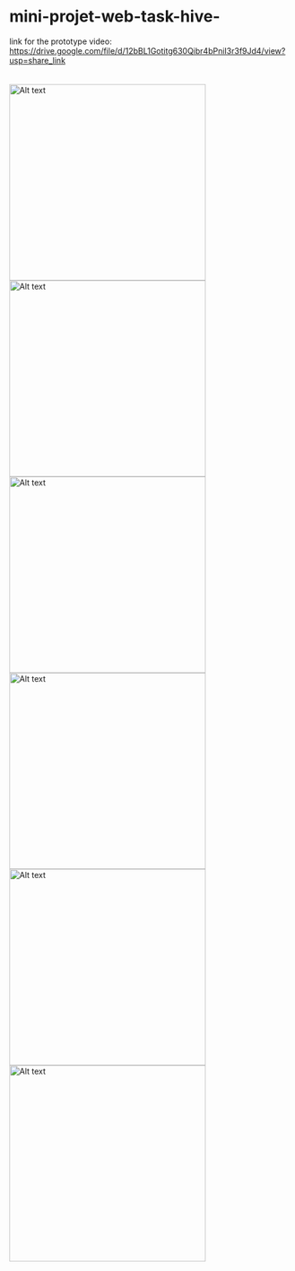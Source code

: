 # mini-projet-web-task-hive-
link for the prototype video:</br>
https://drive.google.com/file/d/12bBL1Gotitg630Qibr4bPniI3r3f9Jd4/view?usp=share_link
</br>
</br>
</br>
<img src="./UX/Web 1920 – 1.png" alt="Alt text" title="Optional title" hight="300" width="350">
<img src="./UX/Web 1920 – 2.png" alt="Alt text" title="Optional title" hight="300" width="350">
<img src="./UX/Web 1920 – 3.png" alt="Alt text" title="Optional title" hight="300" width="350">
<img src="./UX/Web 1920 – 4.png" alt="Alt text" title="Optional title" hight="300" width="350">
<img src="./UX/Web 1920 – 5.png" alt="Alt text" title="Optional title" hight="300" width="350">
<img src="./UX/Web 1920 – 6.png" alt="Alt text" title="Optional title" hight="300" width="350">
